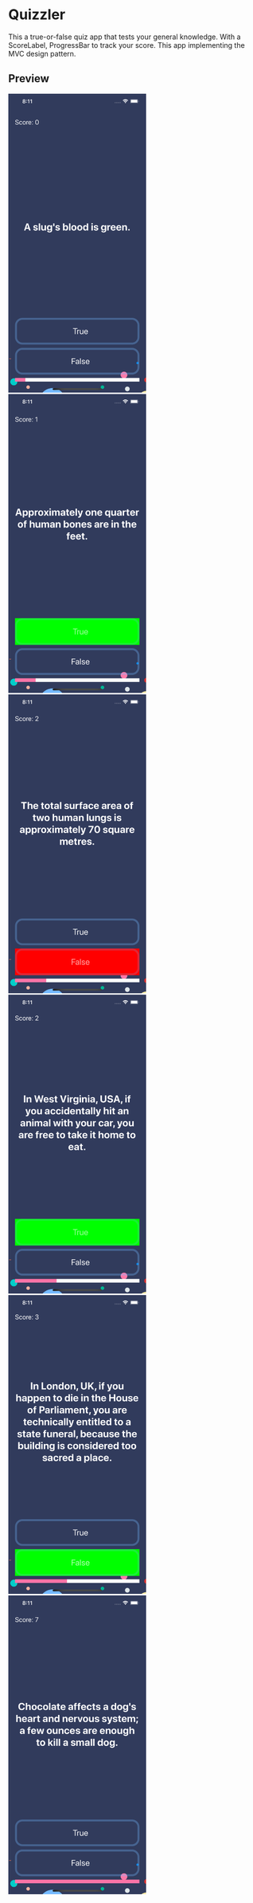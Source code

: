 # Quizzler
This a true-or-false quiz app that tests your general knowledge. With a ScoreLabel, ProgressBar to track your score. This app implementing the MVC design pattern.

## Preview
<img src="/screenshot/1.png" alt="Demo" height="600px"/> <img src="/screenshot/2.png" alt="Demo" height="600px"/>
<img src="/screenshot/3.png" alt="Demo" height="600px"/> <img src="/screenshot/4.png" alt="Demo" height="600px"/>
<img src="/screenshot/5.png" alt="Demo" height="600px"/> <img src="/screenshot/6.png" alt="Demo" height="600px"/>
